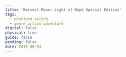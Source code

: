 ```yaml
---
title: 'Harvest Moon: Light of Hope Special Edition'
tags:
  - platform_switch
  - genre_action-adventure
digital: false
physical: true
guide: false
pending: false
date: 2018-06-04
---
```

